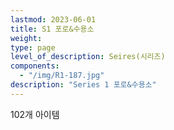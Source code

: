 ```yaml
---
lastmod: 2023-06-01
title: S1 포로&수용소
weight: 
type: page
level_of_description: Seires(시리즈)
components: 
  - "/img/R1-187.jpg"
description: "Series 1 포로&수용소"
---
```


102개 아이템
